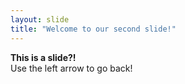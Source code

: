 ```yaml
---
layout: slide
title: "Welcome to our second slide!"
---
```

<B>This is a slide?!</B><br>
Use the left arrow to go back!
